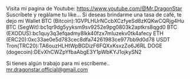 Visita mi pagina de Youtube:
https://www.youtube.com/@Mr.DragonStar
Suscríbete y regálame tu like...
Si deseas brindarme una tasa de café, te dejo mi Wallet
BTC (Bitcoin):1GVPLHUrNCcbXCzfyeSd8zKQKwCQRjg4Hu
BTC (SegWit):bc1qr9dg5yyksm9sv9252e9pg0803k2aptkrs8qgd0
BTC (EXODUS):bc1quy3q3efqadmy8lkk40fzx7mluzekv0tk4afecy
ETH (ERC20):0xc33ae0e5d783cec8dfa74261983ce977bb9d0d78
USDT Tron(TRC20):TA6ouzHLHtWpBGDizF6FQXxKsxzZo6J6RL
DOGE (dogecoin):DEvXhCWZpYfbaAbgE3Y1pWbKYJ1ojkySN2

Si tienes algún trabajo para mi escríbeme..
mr.dragonstar.official@gmail.com
